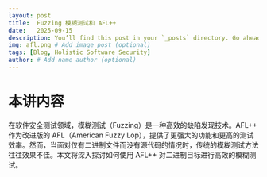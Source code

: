 ```yaml
---
layout: post
title:  Fuzzing 模糊测试和 AFL++
date:   2025-09-15
description: You’ll find this post in your `_posts` directory. Go ahead and edit it and re-build the site to see your changes. # Add post description (optional)
img: afl.png # Add image post (optional)
tags: [Blog, Holistic Software Security]
author: # Add name author (optional)
---
```

# 本讲内容

在软件安全测试领域，模糊测试（Fuzzing）是一种高效的缺陷发现技术。AFL++ 作为改进版的 AFL（American Fuzzy Lop），提供了更强大的功能和更高的测试效率。然而，当面对仅有二进制文件而没有源代码的情况时，传统的模糊测试方法往往效果不佳。本文将深入探讨如何使用 AFL++ 对二进制目标进行高效的模糊测试。



## 


